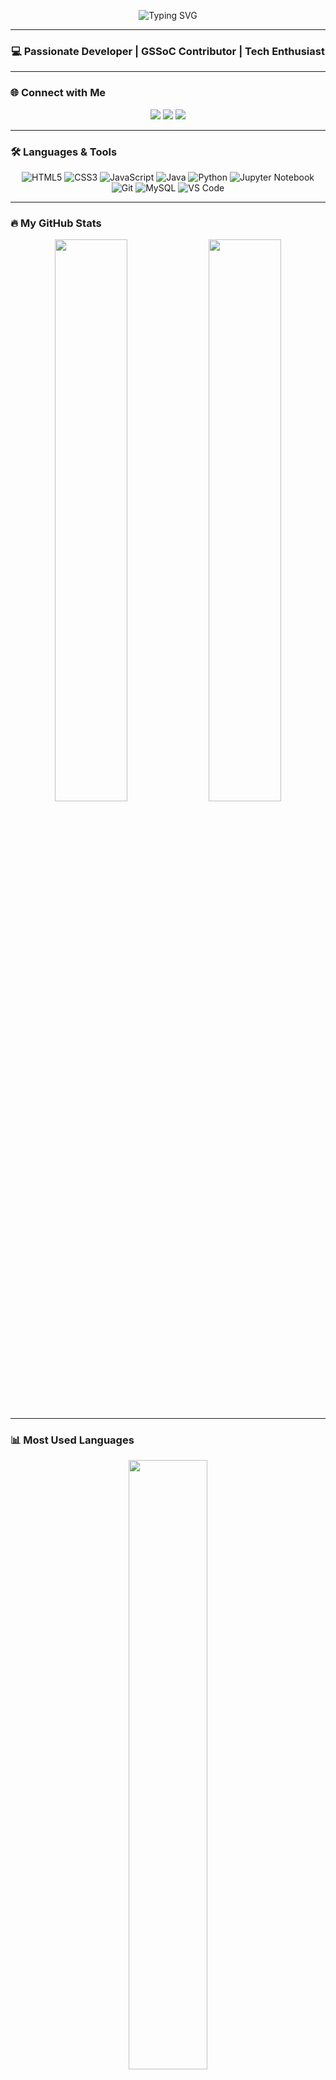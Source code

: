 <!-- Header with GIF banner -->
<p align="center">
  <img src="https://readme-typing-svg.demolab.com?font=Fira+Code&weight=500&pause=1000&center=true&width=435&lines=Hi+%F0%9F%91%8B%2C+I'm+Sanjana+Pandey!;Vibing+%3D+Coding+%26+Coffee+%E2%98%95%EF%B8%8F;Open+Source+%7C+ML+%7C+Web+Dev+%7C+Java" alt="Typing SVG" />
</p>

---

<h3 align="center">💻 Passionate Developer | GSSoC Contributor | Tech Enthusiast</h3>

---

### 🌐 Connect with Me

<p align="center">
  <a href="https://linkedin.com/in/YOUR-LINKEDIN" target="_blank"><img src="https://img.shields.io/badge/-LinkedIn-0A66C2?style=for-the-badge&logo=linkedin&logoColor=white"/></a>
  <a href="mailto:sanjanapandey5683@gmail.com"><img src="https://img.shields.io/badge/-Gmail-D14836?style=for-the-badge&logo=gmail&logoColor=white"/></a>
  <a href="https://twitter.com/YOUR-TWITTER" target="_blank"><img src="https://img.shields.io/badge/-Twitter-1DA1F2?style=for-the-badge&logo=twitter&logoColor=white"/></a>
</p>

---

### 🛠 Languages & Tools

<p align="center">
  <img src="https://img.icons8.com/color/48/html-5--v1.png" title="HTML5" />
  <img src="https://img.icons8.com/color/48/css3.png" title="CSS3" />
  <img src="https://img.icons8.com/color/48/javascript--v1.png" title="JavaScript" />
  <img src="https://img.icons8.com/color/48/java-coffee-cup-logo--v1.png" title="Java" />
  <img src="https://img.icons8.com/color/48/python--v1.png" title="Python" />
  <img src="https://img.icons8.com/external-flat-juicy-fish/48/external-jupyter-notebook-big-data-flat-flat-juicy-fish.png" title="Jupyter Notebook" />
  <img src="https://img.icons8.com/color/48/git.png" title="Git" />
  <img src="https://img.icons8.com/fluency/48/mysql-logo.png" title="MySQL" />
  <img src="https://img.icons8.com/color/48/visual-studio-code-2019.png" title="VS Code" />
</p>

---

### 🔥 My GitHub Stats

<p align="center">
  <img src="https://github-readme-stats.vercel.app/api?username=sanjanaapandey&show_icons=true&theme=radical&hide_border=true" width="48%" />
  <img src="https://github-readme-streak-stats.herokuapp.com/?user=sanjanaapandey&theme=radical&hide_border=true" width="48%" />
</p>

---

### 📊 Most Used Languages

<p align="center">
  <img src="https://github-readme-stats.vercel.app/api/top-langs/?username=sanjanaapandey&layout=compact&theme=radical&hide_border=true" width="50%" />
</p>

---

### 📈 Contribution Graph

<p align="center">
  <img src="https://github-readme-activity-graph.vercel.app/graph?username=sanjanaapandey&theme=react-dark&area=true&hide_border=true" />
</p>

---

### 🚀 Featured Projects

- 🧠 [**Diabetes Prediction using GANs**](https://github.com/sanjanaapandey/DiabetesPrediction-Project-using-GANs)  
  → *GAN-powered medical prediction using synthetic data and DL.*

- 🍦 [**Ice Cream Parlour Website**](https://github.com/sanjanaapandey/ice-cream-parlour-website)  
  → *Responsive e-commerce frontend made with Vanilla JS, HTML & CSS.*

- ✈️ [**Optimal Air Route Planner**](https://github.com/sanjanaapandey/Optimal-Air-route-planner)  
  → *Graph-based project optimizing flight route planning.*

---

### 💡 Fun Fact

> 💬 I love turning ☕ into clean code & debugging like a ninja 🥷

---

### 🧩 Currently Exploring:
- BLE integrations in Web
- Real-time data visualization
- Open-source community contributions

---

> 📝 **Drop a star ⭐ if you like my projects, and let's connect!**
